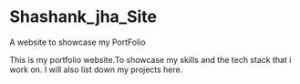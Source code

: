 # Shashank_jha_Site
A website to showcase my PortFolio

This is my portfolio website.To showcase my skills and the tech stack that i work on.
I will also list down my projects here. 
